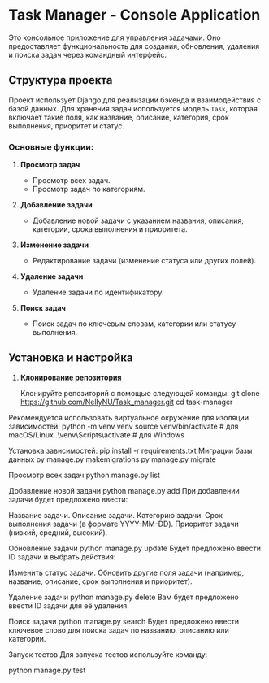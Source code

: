 # Task Manager - Console Application

Это консольное приложение для управления задачами. Оно предоставляет функциональность для создания, обновления, удаления и поиска задач через командный интерфейс.

## Структура проекта

Проект использует Django для реализации бэкенда и взаимодействия с базой данных. Для хранения задач используется модель `Task`, которая включает такие поля, как название, описание, категория, срок выполнения, приоритет и статус.

### Основные функции:
1. **Просмотр задач**
   - Просмотр всех задач.
   - Просмотр задач по категориям.

2. **Добавление задачи**
   - Добавление новой задачи с указанием названия, описания, категории, срока выполнения и приоритета.

3. **Изменение задачи**
   - Редактирование задачи (изменение статуса или других полей).

4. **Удаление задачи**
   - Удаление задачи по идентификатору.

5. **Поиск задач**
   - Поиск задач по ключевым словам, категории или статусу выполнения.

## Установка и настройка

1. **Клонирование репозитория**

   Клонируйте репозиторий с помощью следующей команды:
   git clone https://github.com/NellyNU/Task_manager.git
   cd task-manager
   
Рекомендуется использовать виртуальное окружение для изоляции зависимостей:
python -m venv venv
source venv/bin/activate  # для macOS/Linux
.\venv\Scripts\activate   # для Windows

Установка зависимостей:
pip install -r requirements.txt
Миграции базы данных
py manage.py makemigrations
py manage.py migrate

Просмотр всех задач
python manage.py list

Добавление новой задачи
python manage.py add
При добавлении задачи будет предложено ввести:

Название задачи.
Описание задачи.
Категорию задачи.
Срок выполнения задачи (в формате YYYY-MM-DD).
Приоритет задачи (низкий, средний, высокий).

Обновление задачи
python manage.py update
Будет предложено ввести ID задачи и выбрать действия:

Изменить статус задачи.
Обновить другие поля задачи (например, название, описание, срок выполнения и приоритет).

Удаление задачи
python manage.py delete
Вам будет предложено ввести ID задачи для её удаления.

Поиск задачи
python manage.py search
Будет предложено ввести ключевое слово для поиска задач по названию, описанию или категории.

Запуск тестов
Для запуска тестов используйте команду:

python manage.py test

